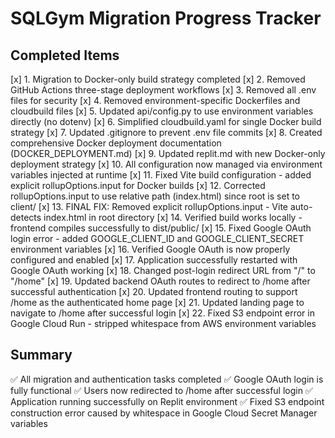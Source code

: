 # SQLGym Migration Progress Tracker

## Completed Items
[x] 1. Migration to Docker-only build strategy completed
[x] 2. Removed GitHub Actions three-stage deployment workflows
[x] 3. Removed all .env files for security
[x] 4. Removed environment-specific Dockerfiles and cloudbuild files
[x] 5. Updated api/config.py to use environment variables directly (no dotenv)
[x] 6. Simplified cloudbuild.yaml for single Docker build strategy
[x] 7. Updated .gitignore to prevent .env file commits
[x] 8. Created comprehensive Docker deployment documentation (DOCKER_DEPLOYMENT.md)
[x] 9. Updated replit.md with new Docker-only deployment strategy
[x] 10. All configuration now managed via environment variables injected at runtime
[x] 11. Fixed Vite build configuration - added explicit rollupOptions.input for Docker builds
[x] 12. Corrected rollupOptions.input to use relative path (index.html) since root is set to client/
[x] 13. FINAL FIX: Removed explicit rollupOptions.input - Vite auto-detects index.html in root directory
[x] 14. Verified build works locally - frontend compiles successfully to dist/public/
[x] 15. Fixed Google OAuth login error - added GOOGLE_CLIENT_ID and GOOGLE_CLIENT_SECRET environment variables
[x] 16. Verified Google OAuth is now properly configured and enabled
[x] 17. Application successfully restarted with Google OAuth working
[x] 18. Changed post-login redirect URL from "/" to "/home"
[x] 19. Updated backend OAuth routes to redirect to /home after successful authentication
[x] 20. Updated frontend routing to support /home as the authenticated home page
[x] 21. Updated landing page to navigate to /home after successful login
[x] 22. Fixed S3 endpoint error in Google Cloud Run - stripped whitespace from AWS environment variables

## Summary
✅ All migration and authentication tasks completed
✅ Google OAuth login is fully functional
✅ Users now redirected to /home after successful login
✅ Application running successfully on Replit environment
✅ Fixed S3 endpoint construction error caused by whitespace in Google Cloud Secret Manager variables
